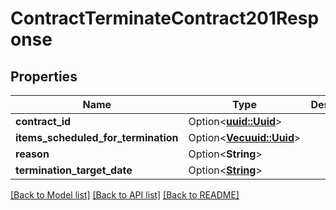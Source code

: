 # ContractTerminateContract201Response

## Properties

Name | Type | Description | Notes
------------ | ------------- | ------------- | -------------
**contract_id** | Option<[**uuid::Uuid**](uuid::Uuid.md)> |  | [optional]
**items_scheduled_for_termination** | Option<[**Vec<uuid::Uuid>**](uuid::Uuid.md)> |  | [optional]
**reason** | Option<**String**> |  | [optional]
**termination_target_date** | Option<[**String**](string.md)> |  | [optional]

[[Back to Model list]](../README.md#documentation-for-models) [[Back to API list]](../README.md#documentation-for-api-endpoints) [[Back to README]](../README.md)


